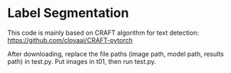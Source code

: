 # Label Segmentation 

This code is mainly based on CRAFT algorithm for text detection: https://github.com/clovaai/CRAFT-pytorch

After downloading, replace the file paths (image path, model path, results path) in test.py. Put images in t01, then run test.py. 

